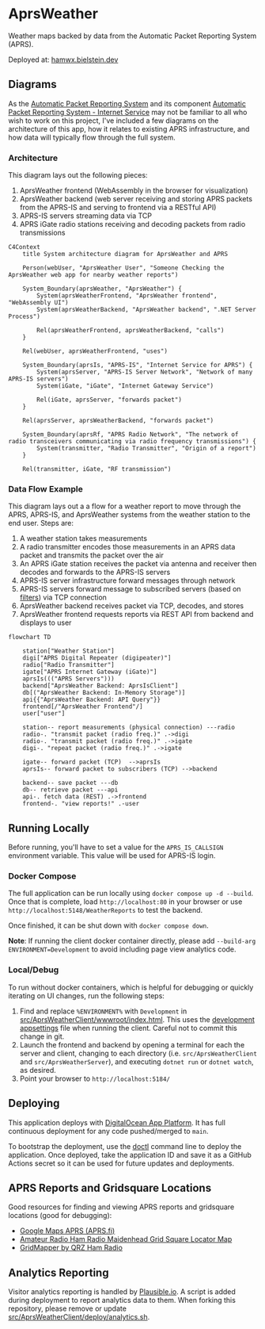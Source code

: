 # AprsWeather

Weather maps backed by data from the Automatic Packet Reporting System (APRS).

Deployed at: [hamwx.bielstein.dev](https://hamwx.bielstein.dev)

## Diagrams

As the [Automatic Packet Reporting System](http://aprs.org/) and its component
[Automatic Packet Reporting System - Internet Service](https://aprs-is.net/) may not be familiar to
all who wish to work on this project, I've included a few diagrams on the architecture of this app,
how it relates to existing APRS infrastructure, and how data will typically flow through the full
system.

### Architecture

This diagram lays out the following pieces:

1. AprsWeather frontend (WebAssembly in the browser for visualization)
2. AprsWeather backend (web server receiving and storing APRS packets from the APRS-IS and serving to frontend via a RESTful API)
3. APRS-IS servers streaming data via TCP
4. APRS iGate radio stations receiving and decoding packets from radio transmissions

```mermaid
C4Context
    title System architecture diagram for AprsWeather and APRS

    Person(webUser, "AprsWeather User", "Someone Checking the AprsWeather web app for nearby weather reports")

    System_Boundary(aprsWeather, "AprsWeather") {
        System(aprsWeatherFrontend, "AprsWeather frontend", "WebAssembly UI")
        System(aprsWeatherBackend, "AprsWeather backend", ".NET Server Process")

        Rel(aprsWeatherFrontend, aprsWeatherBackend, "calls")
    }

    Rel(webUser, aprsWeatherFrontend, "uses")

    System_Boundary(aprsIs, "APRS-IS", "Internet Service for APRS") {
        System(aprsServer, "APRS-IS Server Network", "Network of many APRS-IS servers")
        System(iGate, "iGate", "Internet Gateway Service")

        Rel(iGate, aprsServer, "forwards packet")
    }

    Rel(aprsServer, aprsWeatherBackend, "forwards packet")

    System_Boundary(aprsRf, "APRS Radio Network", "The network of radio transceivers communicating via radio frequency transmissions") {
        System(transmitter, "Radio Transmitter", "Origin of a report")
    }

    Rel(transmitter, iGate, "RF transmission")
```

### Data Flow Example

This diagram lays out a a flow for a weather report to move through the APRS, APRS-IS, and AprsWeather
systems from the weather station to the end user.
Steps are:

1. A weather station takes measurements
2. A radio transmitter encodes those measurements in an APRS data packet and transmits the packet over the air
3. An APRS iGate station receives the packet via antenna and receiver then decodes and forwards to the APRS-IS servers
4. APRS-IS server infrastructure forward messages through network
5. APRS-IS servers forward message to subscribed servers (based on [filters](https://aprs-is.net/javAPRSFilter.aspx)) via TCP connection
6. AprsWeather backend receives packet via TCP, decodes, and stores
7. AprsWeather frontend requests reports via REST API from backend and displays to user

```mermaid
flowchart TD

    station["Weather Station"]
    digi["APRS Digital Repeater (digipeater)"]
    radio["Radio Transmitter"]
    igate["APRS Internet Gateway (iGate)"]
    aprsIs((("APRS Servers")))
    backend["AprsWeather Backend: AprsIsClient"]
    db[("AprsWeather Backend: In-Memory Storage")]
    api{{"AprsWeather Backend: API Query"}}
    frontend[/"AprsWeather Frontend"/]
    user["user"]

    station-- report measurements (physical connection) ---radio
    radio-. "transmit packet (radio freq.)" .->digi
    radio-. "transmit packet (radio freq.)" .->igate
    digi-. "repeat packet (radio freq.)" .->igate

    igate-- forward packet (TCP)  -->aprsIs
    aprsIs-- forward packet to subscribers (TCP) -->backend

    backend-- save packet ---db
    db-- retrieve packet ---api
    api-. fetch data (REST) .->frontend
    frontend-. "view reports!" .-user
```

## Running Locally

Before running, you'll have to set a value for the `APRS_IS_CALLSIGN` environment variable.
This value will be used for APRS-IS login.

### Docker Compose

The full application can be run locally using `docker compose up -d --build`.
Once that is complete, load `http://localhost:80` in your browser or use `http://localhost:5148/WeatherReports` to test the backend.

Once finished, it can be shut down with `docker compose down`.

**Note**: If running the client docker container directly, please add `--build-arg ENVIRONMENT=Development` to avoid including page view analytics code.

### Local/Debug

To run without docker containers, which is helpful for debugging or quickly iterating on UI changes, run the following steps:

1. Find and replace `%ENVIRONMENT%` with `Development` in [src/AprsWeatherClient/wwwroot/index.html](src/AprsWeatherClient/wwwroot/index.html). This uses the [development appsettings](src/AprsWeatherClient/wwwroot/appsettings.Development.json) file when running the client. Careful not to commit this change in git.
2. Launch the frontend and backend by opening a terminal for each the server and client, changing to each directory (i.e. `src/AprsWeatherClient` and `src/AprsWeatherServer`), and executing `dotnet run` or `dotnet watch`, as desired.
3. Point your browser to `http://localhost:5184/`

## Deploying

This application deploys with [DigitalOcean App Platform](https://www.digitalocean.com/products/app-platform).
It has full continuous deployment for any code pushed/merged to `main`.

To bootstrap the deployment, use the [doctl](https://docs.digitalocean.com/reference/doctl/) command line to deploy the application.
Once deployed, take the application ID and save it as a GitHub Actions secret so it can be used for future updates and deployments.

## APRS Reports and Gridsquare Locations

Good resources for finding and viewing APRS reports and gridsquare locations (good for debugging):

* [Google Maps APRS (APRS.fi)](https://aprs.fi)
* [Amateur Radio Ham Radio Maidenhead Grid Square Locator Map](https://www.levinecentral.com/ham/grid_square.php)
* [GridMapper by QRZ Ham Radio](https://www.qrz.com/gridmapper)

## Analytics Reporting

Visitor analytics reporting is handled by [Plausible.io](https://plausible.io).
A script is added during deployment to report analytics data to them.
When forking this repository, please remove or update [src/AprsWeatherClient/deploy/analytics.sh](src/AprsWeatherClient/deploy/analytics.sh).
